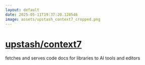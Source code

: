 ```yaml
---
layout: default
date: 2025-05-11T19:37:20.128546
image: assets/upstash_context7_cropped.png
---
```


# [upstash/context7](https://github.com/upstash/context7)

fetches and serves code docs for libraries to AI tools and editors
